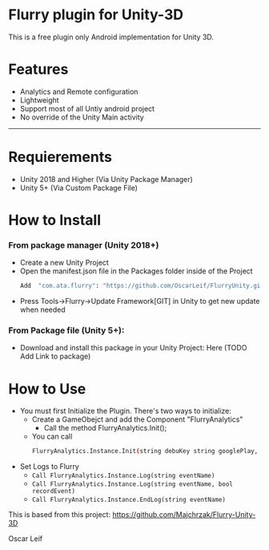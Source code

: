 # Flurry plugin for Unity-3D

This is a free plugin only Android implementation for Unity 3D.

# Features
- Analytics and Remote configuration
- Lightweight 
- Support most of all Untiy android project
- No override of the Unity Main activity
----
# Requierements
- Unity 2018 and Higher (Via Unity Package Manager)
- Unity 5+ (Via Custom Package File)

# How to Install
### From package manager (Unity 2018+)
- Create a new Unity Project
- Open the manifest.json file in the Packages folder inside of the Project
  ```sh
  Add  "com.ata.flurry": "https://github.com/OscarLeif/FlurryUnity.git",
  ```
- Press Tools->Flurry->Update Framework[GIT] in Unity to get new update when needed
### From Package file (Unity 5+):
- Download and install this package in your Unity Project: Here (TODO Add Link to package)


# How to Use 

- You must first Initialize the Plugin.
There's two ways to initialize:
  - Create a GameObejct and add the Component "FlurryAnalytics"
    - Call the method FlurryAnalytics.Init();
  - You can call 
    ```sh
    FlurryAnalytics.Instance.Init(string debuKey string googlePlay, string AmazonKey, string galaxy)
    ```
- Set Logs to Flurry
  - ```Call FlurryAnalytics.Instance.Log(string eventName) ```
  - ```Call FlurryAnalytics.Instance.Log(string eventName, bool recordEvent) ```
  - ```Call FlurryAnalytics.Instance.EndLog(string eventName) ```


This is based from this project:
https://github.com/Majchrzak/Flurry-Unity-3D

Oscar Leif
